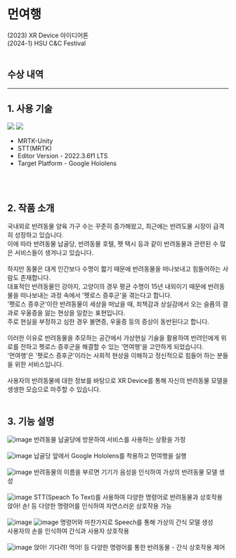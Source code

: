 # 먼여행
(2023) XR Device 아이디어톤<br>
(2024-1) HSU C&C Festival
<br>
<br>
## 수상 내역
---
## 1. 사용 기술
<img src="https://img.shields.io/badge/unity-%23000000.svg?style=for-the-badge&logo=unity&logoColor=white"/> <img src="https://img.shields.io/badge/c%23-%23239120.svg?style=for-the-badge&logo=c-sharp&logoColor=white"/><br>
- MRTK-Unity <br>
- STT(MRTK)<br>
- Editor Version - 2022.3.6f1 LTS <br>
- Target Platform - Google Hololens
<br>
<br>

## 2. 작품 소개
국내외로 반려동물 양육 가구 수는 꾸준히 증가해왔고, 최근에는 반려도물 시장이 급격히 성장하고 있습니다. <br>
이에 따라 반려동물 납골당, 반려동물 호텔, 펫 택시 등과 같이 반려동물과 관련된 수 많은 서비스들이 생겨나고 있습니다. <br>
<br>
하지만 동물은 대게 인간보다 수명이 짧기 때문에 반려동물을 떠나보내고 힘들어하는 사람도 존재합니다.<br>
대표적인 반려동물인 강아지, 고양이의 경우 평균 수명이 15년 내외이기 때문에 반려동물을 떠나보내는 과정 속에서 '펫로스 증후군'을 겪는다고 합니다.<br>
'펫로스 증후군'이란 반려동물이 세상을 떠났을 때, 죄책감과 상실감에서 오는 슬픔의 결과로 우울증을 앓는 현상을 일컫는 표현입니다.<br>
주로 현실을 부정하고 심한 경우 불면증, 우울증 등의 증상이 동반된다고 합니다. <br>
<br>
이러한 이유로 반려동물을 추모하는 공간에서 가상현실 기술을 활용하여 반려인에게 위로를 전하고 펫로스 증후군을 해결할 수 있는 '먼여행'을 고안하게 되었습니다.<br>
'먼여행'은 '펫로스 증후군'이라는 사회적 현상을 이해하고 정신적으로 힘들어 하는 분들을 위한 서비스입니다. <br>
<br>
사용자의 반려동물에 대한 정보를 바탕으로 XR Device를 통해 자신의 반려동물 모델을 생생한 모습으로 마주할 수 있습니다.<br>
<br>

## 3. 기능 설명

![image](https://github.com/user-attachments/assets/f1a2e3ab-5a74-4e6b-bf74-97b41e1a524d)
반려동물 납골당에 방문하여 서비스를 사용하는 상황을 가정<br>
<br>
![image](https://github.com/user-attachments/assets/a095d631-3942-43b9-a5fe-c8a1e5c170d5)
납골당 앞에서 Google Hololens를 착용하고 먼여행을 실행<br>
<br>
![image](https://github.com/user-attachments/assets/67bf6d64-0cba-4ed2-be86-22665d3cb5ef)
반려동물의 이름을 부르면 기기가 음성을 인식하여 가상의 반려동물 모델 생성<br>
<br>
![image](https://github.com/user-attachments/assets/2dbc54b0-2aa7-404f-973a-d9e7c103751f)
STT(Speach To Text)를 사용하여 다양한 명령어로 반려동물과 상호작용<br>
앉아! 손! 등 다양한 명령어를 인식하여 자연스러운 상호작용 가능<br>
<br>
![image](https://github.com/user-attachments/assets/f83ef446-1323-4623-a79b-8ad907531811)
![image](https://github.com/user-attachments/assets/8bcbec8b-81b3-47de-8991-9cdfdee89951)
명령어와 마찬가지로 Speech를 통해 가상의 간식 모델 생성<br>
사용자의 손을 인식하여 간식과 사용자 상호작용<br>
<br>
![image](https://github.com/user-attachments/assets/cea84eae-bac3-407b-9489-401012fb3452)
앉아! 기다려! 먹어! 등 다양한 명령어를 통한 반려동물 - 간식 상호작용 제어
